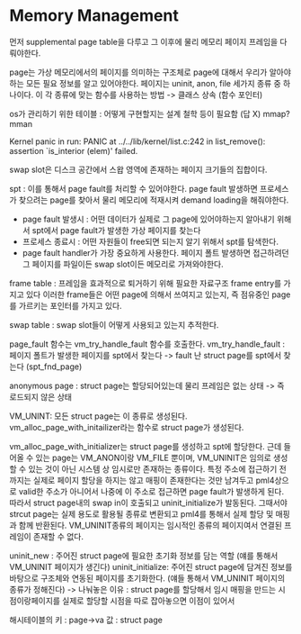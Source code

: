 # Memory Management
먼저 supplemental page table을 다루고 그 이후에 물리 메모리 페이지 프레임을 다뤄야한다.

page는 가상 메모리에서의 페이지를 의미하는 구조체로 page에 대해서 우리가 알아야 하는 모든 필요 정보를 알고 있어야한다.
페이지는 uninit, anon, file 세가지 종류 중 하나이다.
이 각 종류에 맞는 함수를 사용하는 방법 -> 클래스 상속 (함수 포인터)

os가 관리하기 위한 테이블 : 어떻게 구현할지는 설계 철학 등이 필요함 (답 X)
mmap? mman

Kernel panic in run: PANIC at ../../lib/kernel/list.c:242 in list_remove(): assertion `is_interior (elem)' failed.

swap slot은 디스크 공간에서 스왑 영역에 존재하는 페이지 크기들의 집합이다.

spt : 이를 통해서 page fault를 처리할 수 있어야한다. page fault 발생하면 프로세스가 찾으려는 page를 찾아서 물리 메모리에 적재시켜 demand loading을 해줘야한다.
- page fault 발생시 : 어떤 데이터가 실제로 그 page에 있어야하는지 알아내기 위해서 spt에서 page fault가 발생한 가상 페이지를 찾는다
- 프로세스 종료시 : 어떤 자원들이 free되면 되는지 알기 위해서 spt를 탐색한다.
- page fault handler가 가장 중요하게 사용한다. 페이지 폴트 발생하면 접근하려던 그 페이지를 파일이든 swap slot이든 메모리로 가져와야한다.


frame table : 프레임을 효과적으로 퇴거하기 위해 필요한 자료구조
frame entry를 가지고 있다 이러한 frame들은 어떤 page에 의해서 쓰여지고 있는지, 즉 점유중인 page를 가르키는 포인터를 가지고 있다.

swap table : swap slot들이 어떻게 사용되고 있는지 추적한다.


page_fault 함수는 vm_try_handle_fault 함수를 호출한다.
vm_try_handle_fault : 페이지 폴트가 발생한 페이지를 spt에서 찾는다
-> fault 난 struct page를 spt에서 찾는다 (spt_fnd_page)

anonymous page : struct page는 할당되어있는데 물리 프레임은 없는 상태 -> 즉 로드되지 않은 상태

VM_UNINT: 모든 struct page는 이 종류로 생성된다. vm_alloc_page_with_initailizer라는 함수로 struct page가 생성된다.

vm_alloc_page_with_initializer는 struct page를 생성하고 spt에 할당한다. 근데 들어올 수 있는 page는 VM_ANON이랑 VM_FILE 뿐이며, VM_UNINIT은 임의로 생성할 수 있는 것이 아닌 시스템 상 임시로만 존재하는 종류이다. 특정 주소에 접근하기 전까지는 실제로 페이지 할당을 하지는 않고 매핑이 존재한다는 것만 남겨두고 pml4상으로 valid한 주소가 아니어서 나중에 이 주소로 접근하면 page fault가 발생하게 된다. 따라서 struct page내의 swap in이 호출되고 uninit_initialize가 발동된다. 그때서야 strcut page는 실제 용도로 활용될 종류로 변환되고 pml4를 통해서 실제 할당 및 매핑과 함께 반환된다. VM_UNINIT종류의 페이지는 임시적인 종류의 페이지여서 연결된 프레임이 존재할 수 없다.

 uninit_new : 주어진 struct page에 필요한 초기화 정보를 담는 역할 (얘를 통해서 VM_UNINIT 페이지가 생긴다)
uninit_initialize: 주어진 struct page에 담겨진 정보를 바탕으로 구조체와 연동된 페이지를 초기화한다. (얘들 통해서 VM_UNINIT 페이지의 종류가 정해진다)
-> 나눠놓은 이유 : struct page를 할당해서 임시 매핑을 만드는 시점이랑페이지를 실제로 할당할 시점을 따로 잡아놓으면 이점이 있어서

해시테이블의 키 : page->va
값 : struct page
